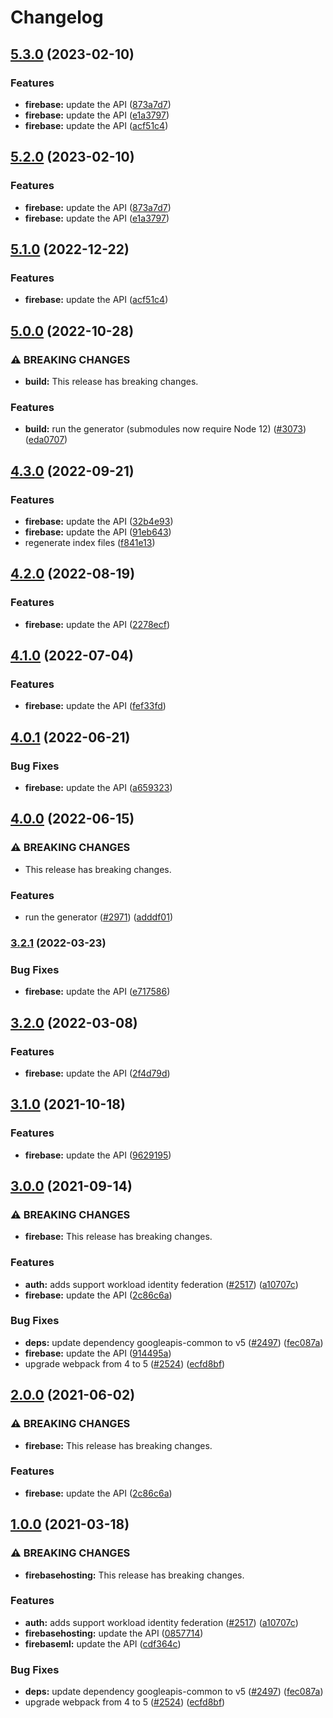 # Changelog

## [5.3.0](https://github.com/googleapis/google-api-nodejs-client/compare/firebase-v5.2.0...firebase-v5.3.0) (2023-02-10)


### Features

* **firebase:** update the API ([873a7d7](https://github.com/googleapis/google-api-nodejs-client/commit/873a7d7a73813a9405418016f054ea39909c62f9))
* **firebase:** update the API ([e1a3797](https://github.com/googleapis/google-api-nodejs-client/commit/e1a3797639ac080d45b762c047a917f41e88d91f))
* **firebase:** update the API ([acf51c4](https://github.com/googleapis/google-api-nodejs-client/commit/acf51c426cbfcedeff9906eb63cb5db9d32f917c))

## [5.2.0](https://github.com/googleapis/google-api-nodejs-client/compare/firebase-v5.1.0...firebase-v5.2.0) (2023-02-10)


### Features

* **firebase:** update the API ([873a7d7](https://github.com/googleapis/google-api-nodejs-client/commit/873a7d7a73813a9405418016f054ea39909c62f9))
* **firebase:** update the API ([e1a3797](https://github.com/googleapis/google-api-nodejs-client/commit/e1a3797639ac080d45b762c047a917f41e88d91f))

## [5.1.0](https://github.com/googleapis/google-api-nodejs-client/compare/firebase-v5.0.0...firebase-v5.1.0) (2022-12-22)


### Features

* **firebase:** update the API ([acf51c4](https://github.com/googleapis/google-api-nodejs-client/commit/acf51c426cbfcedeff9906eb63cb5db9d32f917c))

## [5.0.0](https://github.com/googleapis/google-api-nodejs-client/compare/firebase-v4.3.0...firebase-v5.0.0) (2022-10-28)


### ⚠ BREAKING CHANGES

* **build:** This release has breaking changes.

### Features

* **build:** run the generator (submodules now require Node 12) ([#3073](https://github.com/googleapis/google-api-nodejs-client/issues/3073)) ([eda0707](https://github.com/googleapis/google-api-nodejs-client/commit/eda07079dadab46a80b6f9ede618f4f43030169e))

## [4.3.0](https://github.com/googleapis/google-api-nodejs-client/compare/firebase-v4.2.0...firebase-v4.3.0) (2022-09-21)


### Features

* **firebase:** update the API ([32b4e93](https://github.com/googleapis/google-api-nodejs-client/commit/32b4e93362461e945e9edf0673b5cc0b05bd7b88))
* **firebase:** update the API ([91eb643](https://github.com/googleapis/google-api-nodejs-client/commit/91eb643ad26d0345df425be4215ffb331cf9c0f9))
* regenerate index files ([f841e13](https://github.com/googleapis/google-api-nodejs-client/commit/f841e1353cb8868a4503662a5fb2136b1b2b06b0))

## [4.2.0](https://github.com/googleapis/google-api-nodejs-client/compare/firebase-v4.1.0...firebase-v4.2.0) (2022-08-19)


### Features

* **firebase:** update the API ([2278ecf](https://github.com/googleapis/google-api-nodejs-client/commit/2278ecf8db688fea95536322f6ad79b055744b75))

## [4.1.0](https://github.com/googleapis/google-api-nodejs-client/compare/firebase-v4.0.1...firebase-v4.1.0) (2022-07-04)


### Features

* **firebase:** update the API ([fef33fd](https://github.com/googleapis/google-api-nodejs-client/commit/fef33fdc4d02844e29541a1fea21354dccf03a5d))

## [4.0.1](https://github.com/googleapis/google-api-nodejs-client/compare/firebase-v4.0.0...firebase-v4.0.1) (2022-06-21)


### Bug Fixes

* **firebase:** update the API ([a659323](https://github.com/googleapis/google-api-nodejs-client/commit/a6593238df1d56bb62c1140017f5418fa53ef4be))

## [4.0.0](https://github.com/googleapis/google-api-nodejs-client/compare/firebase-v3.2.1...firebase-v4.0.0) (2022-06-15)


### ⚠ BREAKING CHANGES

* This release has breaking changes.

### Features

* run the generator ([#2971](https://github.com/googleapis/google-api-nodejs-client/issues/2971)) ([adddf01](https://github.com/googleapis/google-api-nodejs-client/commit/adddf018e7cb73adab7341053dd80d72c5a6248d))

### [3.2.1](https://github.com/googleapis/google-api-nodejs-client/compare/firebase-v3.2.0...firebase-v3.2.1) (2022-03-23)


### Bug Fixes

* **firebase:** update the API ([e717586](https://github.com/googleapis/google-api-nodejs-client/commit/e71758645413af0e2767ec1167ab5c74d111382f))

## [3.2.0](https://github.com/googleapis/google-api-nodejs-client/compare/firebase-v3.1.0...firebase-v3.2.0) (2022-03-08)


### Features

* **firebase:** update the API ([2f4d79d](https://github.com/googleapis/google-api-nodejs-client/commit/2f4d79d5e3e0f4db322765c2be7433e9647af7cd))

## [3.1.0](https://www.github.com/googleapis/google-api-nodejs-client/compare/firebase-v3.0.0...firebase-v3.1.0) (2021-10-18)


### Features

* **firebase:** update the API ([9629195](https://www.github.com/googleapis/google-api-nodejs-client/commit/9629195536aa93a5da514ac1020a48e45217d475))

## [3.0.0](https://www.github.com/googleapis/google-api-nodejs-client/compare/firebase-v2.0.0...firebase-v3.0.0) (2021-09-14)


### ⚠ BREAKING CHANGES

* **firebase:** This release has breaking changes.

### Features

* **auth:** adds support workload identity federation ([#2517](https://www.github.com/googleapis/google-api-nodejs-client/issues/2517)) ([a10707c](https://www.github.com/googleapis/google-api-nodejs-client/commit/a10707c477759e7c9ef6360a2fe800856fb600c1))
* **firebase:** update the API ([2c86c6a](https://www.github.com/googleapis/google-api-nodejs-client/commit/2c86c6afca3a3e3cf0dfb170a33c8a72002ab26b))


### Bug Fixes

* **deps:** update dependency googleapis-common to v5 ([#2497](https://www.github.com/googleapis/google-api-nodejs-client/issues/2497)) ([fec087a](https://www.github.com/googleapis/google-api-nodejs-client/commit/fec087abcf3d994dd41c3ffa0a0c12b1f9f09dae))
* **firebase:** update the API ([914495a](https://www.github.com/googleapis/google-api-nodejs-client/commit/914495a121664ac93c93dae9da0dce7427562ae0))
* upgrade webpack from 4 to 5  ([#2524](https://www.github.com/googleapis/google-api-nodejs-client/issues/2524)) ([ecfd8bf](https://www.github.com/googleapis/google-api-nodejs-client/commit/ecfd8bfcd06e1beabff7ec9a8c4000222379eb8d))

## [2.0.0](https://www.github.com/googleapis/google-api-nodejs-client/compare/firebase-v1.0.0...firebase-v2.0.0) (2021-06-02)


### ⚠ BREAKING CHANGES

* **firebase:** This release has breaking changes.

### Features

* **firebase:** update the API ([2c86c6a](https://www.github.com/googleapis/google-api-nodejs-client/commit/2c86c6afca3a3e3cf0dfb170a33c8a72002ab26b))

## [1.0.0](https://www.github.com/googleapis/google-api-nodejs-client/compare/firebase-v0.1.0...firebase-v1.0.0) (2021-03-18)


### ⚠ BREAKING CHANGES

* **firebasehosting:** This release has breaking changes.

### Features

* **auth:** adds support workload identity federation ([#2517](https://www.github.com/googleapis/google-api-nodejs-client/issues/2517)) ([a10707c](https://www.github.com/googleapis/google-api-nodejs-client/commit/a10707c477759e7c9ef6360a2fe800856fb600c1))
* **firebasehosting:** update the API ([0857714](https://www.github.com/googleapis/google-api-nodejs-client/commit/0857714369badc6ce7ae306685df5f21f518b618))
* **firebaseml:** update the API ([cdf364c](https://www.github.com/googleapis/google-api-nodejs-client/commit/cdf364c9bae6326b435a60f710916017e97347df))


### Bug Fixes

* **deps:** update dependency googleapis-common to v5 ([#2497](https://www.github.com/googleapis/google-api-nodejs-client/issues/2497)) ([fec087a](https://www.github.com/googleapis/google-api-nodejs-client/commit/fec087abcf3d994dd41c3ffa0a0c12b1f9f09dae))
* upgrade webpack from 4 to 5  ([#2524](https://www.github.com/googleapis/google-api-nodejs-client/issues/2524)) ([ecfd8bf](https://www.github.com/googleapis/google-api-nodejs-client/commit/ecfd8bfcd06e1beabff7ec9a8c4000222379eb8d))
